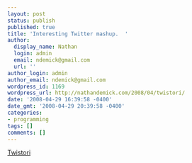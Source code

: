 ```yaml
---
layout: post
status: publish
published: true
title: 'Interesting Twitter mashup.  '
author:
  display_name: Nathan
  login: admin
  email: ndemick@gmail.com
  url: ''
author_login: admin
author_email: ndemick@gmail.com
wordpress_id: 1169
wordpress_url: http://nathandemick.com/2008/04/twistori/
date: '2008-04-29 16:39:58 -0400'
date_gmt: '2008-04-29 20:39:58 -0400'
categories:
- programming
tags: []
comments: []
---
```

<p><a href='http://twistori.com/'>Twistori</a></p>

